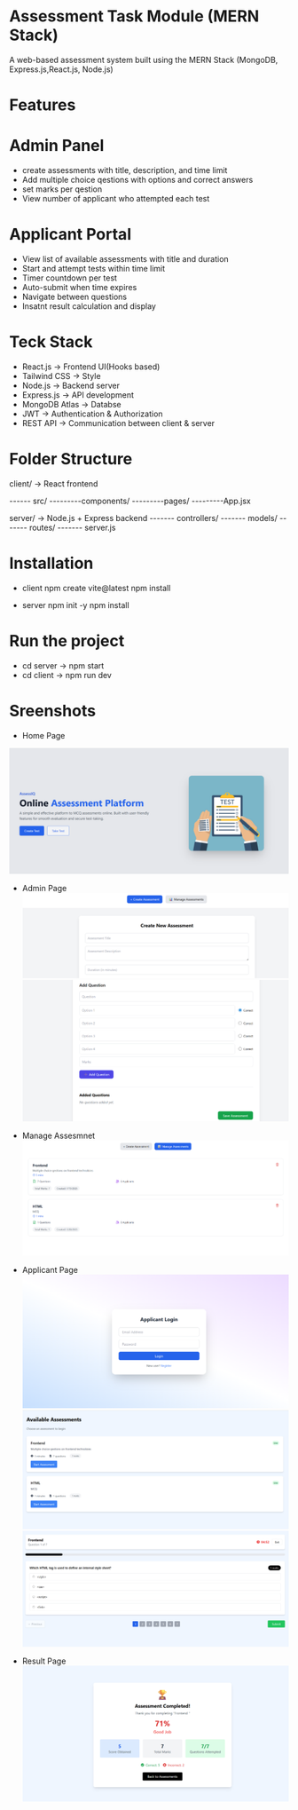 # Assessment Task Module (MERN Stack)
A web-based assessment system built using the MERN Stack (MongoDB, Express.js,React.js, Node.js)

# Features

# Admin Panel
- create assessments with title, description, and time limit
- Add multiple choice qestions with options and correct answers
- set marks per qestion
- View number of applicant who attempted each test

# Applicant Portal
- View list of available assessments with title and duration
- Start and attempt tests within time limit 
- Timer countdown per test 
- Auto-submit when time expires
- Navigate between questions
- Insatnt result calculation and display

# Teck Stack
- React.js            -> Frontend UI(Hooks based)
- Tailwind CSS        -> Style
- Node.js             -> Backend server
- Express.js          -> API development
- MongoDB Atlas       -> Databse
- JWT                 -> Authentication & Authorization
- REST API            -> Communication between client & server

# Folder Structure
client/  -> React frontend

------ src/
---------components/
---------pages/
---------App.jsx

server/  -> Node.js + Express backend
------- controllers/
------- models/
------- routes/
------- server.js

# Installation 
- client
npm create vite@latest
npm install

- server
npm init -y
npm install

# Run the project
- cd server  -> npm start
- cd client  -> npm run dev

# Sreenshots
- Home Page

![Home](screenshots/Home.png)


- Admin Page
![craete](screenshots/CreateAssesment.png)
![Add qestions](screenshots/AddQestions.png)

- Manage Assesmnet
![Mange assesemenet](screenshots/ManageAssesment.png)

- Applicant Page
![login](screenshots/ApplicantLogin.png)
![start assesmnet](screenshots/starttset.png)
![submit](screenshots/submit.png)
- Result Page
![result](screenshots/Result.png)





